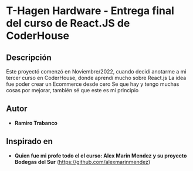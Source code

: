 # T-Hagen Hardware - Entrega final del curso de React.JS de CoderHouse

## Descripción
Este proyectó comenzó en Noviembre/2022, cuando decidí anotarme a mi tercer curso en CoderHouse, donde aprendí mucho sobre React.js
La idea fue poder crear un Ecommerce desde cero
Se que hay y tengo muchas cosas por mejorar, también sé que este es mi principio

## Autor

* **Ramiro Trabanco**

## Inspirado en

* **Quien fue mi profe todo el el curso: Alex Marin Mendez y su proyecto Bodegas del Sur** (https://github.com/alexmarinmendez)